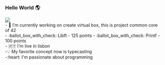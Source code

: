 ### Hello World 🌎
<a href="https://www.linkedin.com/in/diego-moreira-sardinha-de-souza-3031a2a8/">
<img src="https://img.shields.io/badge/LinkedIn-0077B5?style=for-the-badge&logo=linkedin&logoColor=white">
</a>
<br>
- 🔭 I’m currently working on create virtual box, this is project common core of 42
<br>
- :ballot_box_with_check: Libft - 125 points
- :ballot_box_with_check: Printf - 100 points
<br>
- 🇵🇹 I'm live in lisbon
<br>
-💡 My favorite concept now is typecasting
<br>
-:heart: I'm passionate about programming
